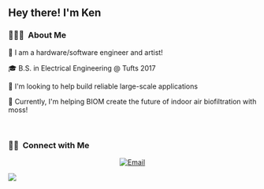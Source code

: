 <h2> Hey there! I'm Ken </h2>

<h3> 👨🏻‍💻  About Me </h3>

🤔 I am a hardware/software engineer and artist!

🎓 B.S. in Electrical Engineering @ Tufts 2017

💼 I'm looking to help build reliable large-scale applications

🌱 Currently, I'm helping BIOM create the future of indoor air biofiltration with moss!

<br/>

<h3> 🤝🏻  Connect with Me </h3>

<p align="center">
<a href="https://www.kuralabs.org/"&gt;&lt;img alt="Website" src="https://img.shields.io/badge/Website-www.kuralabs.org-orange?style=flat-square&logo=google-chrome"></a>
<a href="https://www.linkedin.com/in/kennethpostigo/"&gt;&lt;img alt="LinkedIn" src="https://img.shields.io/badge/LinkedIn-Kenneth%20Postigo-orange?style=flat-square&logo=linkedin"></a>
<a href="postigo.kura@gmail.com"><img alt="Email" src="https://img.shields.io/badge/Email-postigo.kura@gmail.com-orange?style=flat-square&logo=gmail"></a>
</p>

![](https://409b-2603-6010-b100-8d-8ac-8568-a913-5bd.ngrok-free.app/pixel.gif?cache=no)
